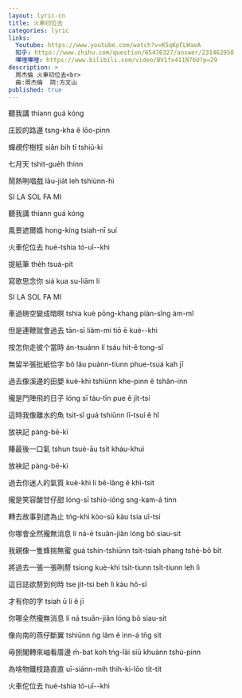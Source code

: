 ```yaml
---
layout: lyric-cn
title: 火車叨位去
categories: lyric
links:
  Youtube: https://www.youtube.com/watch?v=K5qKpFLWaoA
  知乎: https://www.zhihu.com/question/65476327/answer/231462950
  嗶哩嗶哩: https://www.bilibili.com/video/BV1fx411N7bU?p=29
description: >
  周杰倫 火車叨位去<br>
  曲:周杰倫  詞:方文山
published: true
---
```


聽我講 thiann guá kóng

庄跤的路邊 tsng-kha ê lōo-pinn

蟬覕佇樹枝 siân bih tī tshiū-ki

七月天 tshit-gue̍h thinn

鬧熱咧唱戲 lāu-jia̍t leh tshiùnn-hì

SI LA SOL FA MI



聽我講 thiann guá kóng

風景遮爾媠 hong-kíng tsiah-nī suí

火車佗位去 hué-tshia tó-uī--khì

提紙筆 the̍h tsuá-pit

寫歌思念你 siá kua su-liām lí

SI LA SOL FA MI



車過磅空變成暗暝 tshia kuè pōng-khang piàn-sîng àm-mî

但是連鞭就會過去 tān-sī liâm-mi tiō ē kuè--khì

按怎你走彼个當時 án-tsuánn lí tsáu hit-ê tong-sî

無留半張批紙佮字 bô lâu puànn-tiunn phue-tsuá kah jī



過去像溪邊的田嬰 kuè-khì tshiūnn khe-pinn ê tshân-inn

攏是鬥陣飛的日子 lóng sī tàu-tīn pue ê ji̍t-tsí

這時我像離水的魚 tsit-sî guá tshiūnn lī-tsuí ê hî

放袂記 pàng-bē-kì

賰最後一口氣 tshun tsuè-āu tsi̍t kháu-khuì

放袂記 pàng-bē-kì

過去你迷人的氣質 kuè-khì lí bê-lâng ê khì-tsit

攏是笑容酸甘仔甜 lóng-sī tshiò-iông sng-kam-á tinn

轉去故事到遮為止 tńg-khì kòo-sū kàu tsia uî-tsí



你哪會全然攏無消息 lí ná-ē tsuân-jiân lóng bô siau-sit

我親像一隻蜂揣無蜜 guá tshin-tshiūnn tsi̍t-tsiah phang tshē-bô bi̍t

將過去一張一張咧剺 tsiong kuè-khì tsi̍t-tiunn tsi̍t-tiunn leh lì

這日誌欲剺到何時 tse ji̍t-tsì beh lì kàu hô-sî

才有你的字 tsiah ū lí ê jī



你哪全然攏無消息 lí ná tsuân-jiân lóng bô siau-sit

像向南的燕仔斷翼 tshiūnn ǹg lâm ê ìnn-á tn̄g si̍t

毋捌閣轉來岫看厝邊 m̄-bat koh tńg-lâi siū khuànn tshù-pinn

為啥物鐵枝路直直 uī-siánn-mih thih-ki-lōo ti̍t-ti̍t

火車佗位去 hué-tshia tó-uī--khì